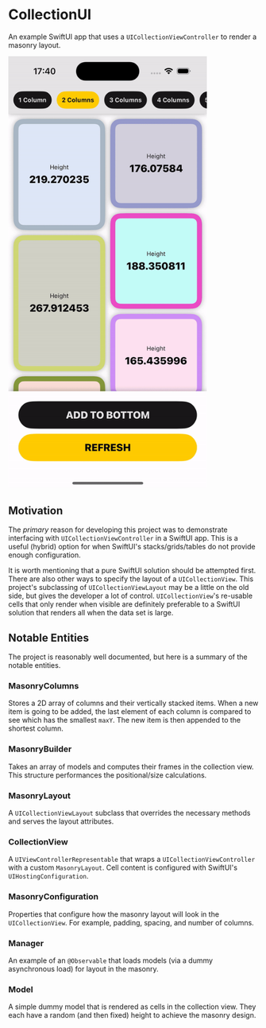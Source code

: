 # CollectionUI

An example SwiftUI app that uses a `UICollectionViewController` to render a masonry layout.

<img src="Docs/Masonry.gif" width="400"/>

## Motivation

The _primary_ reason for developing this project was to demonstrate interfacing with `UICollectionViewController` in a SwiftUI app. This is a useful (hybrid) option for when SwiftUI's stacks/grids/tables do not provide enough configuration.

It is worth mentioning that a pure SwiftUI solution should be attempted first. There are also other ways to specify the layout of a `UICollectionView`. This project's subclassing of `UICollectionViewLayout` may be a little on the old side, but gives the developer a lot of control. `UICollectionView`'s re-usable cells that only render when visible are definitely preferable to a SwiftUI solution that renders all when the data set is large.

## Notable Entities

The project is reasonably well documented, but here is a summary of the notable entities.

### MasonryColumns

Stores a 2D array of columns and their vertically stacked items. When a new item is going to be added, the last element of each column is compared to see which has the smallest `maxY`. The new item is then appended to the shortest column.

###  MasonryBuilder

Takes an array of models and computes their frames in the collection view. This structure performances the positional/size calculations.

### MasonryLayout

A `UICollectionViewLayout` subclass that overrides the necessary methods and serves the layout attributes.

### CollectionView

A `UIViewControllerRepresentable` that wraps a `UICollectionViewController` with a custom `MasonryLayout`. Cell content is configured with SwiftUI's `UIHostingConfiguration`.

### MasonryConfiguration

Properties that configure how the masonry layout will look in the `UICollectionView`. For example, padding, spacing, and number of columns.

### Manager

An example of an `@Observable` that loads models (via a dummy asynchronous load) for layout in the masonry.

### Model

A simple dummy model that is rendered as cells in the collection view. They each have a random (and then fixed) height to achieve the masonry design.
